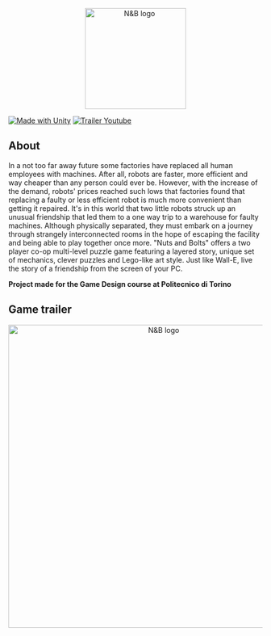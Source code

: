 <p align="center">
  <img style="width:200px" src="https://i.imgur.com/cplkedr.png?raw=true" alt="N&B logo"/>
</p>

[![Made with Unity](https://img.shields.io/badge/Made%20with-Unity-57b9d3.svg?style=flat&logo=unity)](https://unity3d.com)
[![Trailer Youtube](https://img.shields.io/badge/Trailer-Youtube-red)](https://www.youtube.com/watch?v=5Y52tkRJ7Ws)


## About

In a not too far away future some factories have replaced all human employees with machines. After all, robots are faster, more efficient and way cheaper than any person could ever be. However, with the increase of the demand, robots' prices reached such lows that factories found that replacing a faulty or less efficient robot is much more convenient than getting it repaired. It's in this world that two little robots struck up an unusual friendship that led them to a one way trip to a warehouse for faulty machines. Although physically separated, they must embark on a journey through strangely interconnected rooms in the hope of escaping the facility and being able to play together once more. "Nuts and Bolts" offers a two player co-op multi-level puzzle game featuring a layered story, unique set of mechanics, clever puzzles and Lego-like art style. Just like Wall-E, live the story of a friendship from the screen of your PC.

**Project made for the Game Design course at Politecnico di Torino**

## Game trailer

<p align="center">
  <a target="_blank" href="https://www.youtube.com/watch?v=5Y52tkRJ7Ws"><img style="width:600px" src="https://i.imgur.com/r6KulFc.png?raw=true" alt="N&B logo"/></a>
</p>


